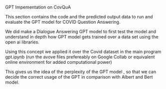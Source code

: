 GPT Impementation on CovQuA 


This section contains the code and the predicted output data to run and evaluate the GPT model for COVID Question Answering.

We did make a Dialogue Answering GPT model to first test the model and  understand in depth how GPT model gets trained over a data set using the open ai libraries. 

Using this concept we applied it over the Covid dataset in the main program gpt.ipynb (run the avove files prefereably on Google Collab or equivalent online environment for added computational power)

This gives us the idea of the perplexity of the GPT model , so that we can decide the correct usage of the GPT in comparison with Albert and Bert model.

